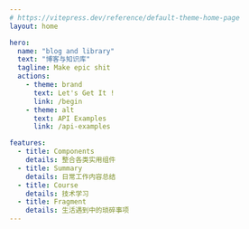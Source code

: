 ```yaml
---
# https://vitepress.dev/reference/default-theme-home-page
layout: home

hero:
  name: "blog and library"
  text: "博客与知识库"
  tagline: Make epic shit
  actions:
    - theme: brand
      text: Let's Get It !
      link: /begin
    - theme: alt
      text: API Examples
      link: /api-examples

features:
  - title: Components
    details: 整合各类实用组件
  - title: Summary
    details: 日常工作内容总结
  - title: Course
    details: 技术学习
  - title: Fragment
    details: 生活遇到中的琐碎事项
---
```



